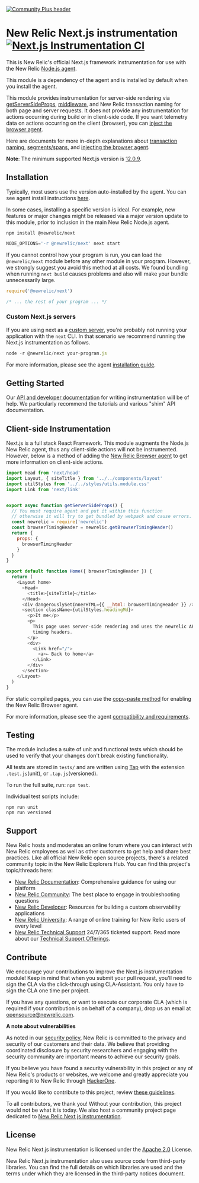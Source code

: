 [![Community Plus header](https://github.com/newrelic/opensource-website/raw/master/src/images/categories/Community_Plus.png)](https://opensource.newrelic.com/oss-category/#community-plus)

# New Relic Next.js instrumentation [![Next.js Instrumentation CI][1]][2]

This is New Relic's official Next.js framework instrumentation for use with the New Relic [Node.js agent](https://github.com/newrelic/node-newrelic).

This module is a dependency of the agent and is installed by default when you install the agent.

This module provides instrumentation for server-side rendering via [getServerSideProps](https://nextjs.org/docs/basic-features/data-fetching/get-server-side-props), [middleware](https://nextjs.org/docs/middleware), and New Relic transaction naming for both page and server requests. It does not provide any instrumentation for actions occurring during build or in client-side code.  If you want telemetry data on actions occurring on the client (browser), you can [inject the browser agent](./docs/inject-browser-agent.md).

Here are documents for more in-depth explanations about [transaction naming](./docs/transactions.md), [segments/spans](./docs/segments-and-spans.md), and [injecting the browser agent](./docs/inject-browser-agent.md).

**Note**: The minimum supported Next.js version is [12.0.9](https://github.com/vercel/next.js/releases/tag/v12.0.9).

## Installation

Typically, most users use the version auto-installed by the agent. You can see agent install instructions [here](https://github.com/newrelic/node-newrelic#installation-and-getting-started).

In some cases, installing a specific version is ideal. For example, new features or major changes might be released via a major version update to this module, prior to inclusion in the main New Relic Node.js agent.

```
npm install @newrelic/next
```

```js
NODE_OPTIONS='-r @newrelic/next' next start
```

If you cannot control how your program is run, you can load the `@newrelic/next` module before any other module in your program. However, we strongly suggest you avoid this method at all costs.  We found bundling when running `next build` causes problems and also will make your bundle unnecessarily large.

```js
require('@newrelic/next')

/* ... the rest of your program ... */
```

### Custom Next.js servers

If you are using next as a [custom server](https://nextjs.org/docs/advanced-features/custom-server), you're probably not running your application with the `next` CLI.  In that scenario we recommend running the Next.js instrumentation as follows.

```js
node -r @newrelic/next your-program.js
```

For more information, please see the agent [installation guide][3].

## Getting Started

Our [API and developer documentation](http://newrelic.github.io/node-newrelic/docs/) for writing instrumentation will be of help. We particularly recommend the tutorials and various "shim" API documentation.

## Client-side Instrumentation

Next.js is a full stack React Framework. This module augments the Node.js New Relic agent, thus any client-side actions will not be instrumented. However, below is a method of adding the [New Relic Browser agent](https://docs.newrelic.com/docs/browser/browser-monitoring/getting-started/introduction-browser-monitoring/) to get more information on client-side actions.

```js
import Head from 'next/head'
import Layout, { siteTitle } from '../../components/layout'
import utilStyles from '../../styles/utils.module.css'
import Link from 'next/link'


export async function getServerSideProps() {
  // You must require agent and put it within this function
  // otherwise it will try to get bundled by webpack and cause errors.
  const newrelic = require('newrelic')
  const browserTimingHeader = newrelic.getBrowserTimingHeader()
  return {
    props: {
      browserTimingHeader
    }
  }
}

export default function Home({ browserTimingHeader }) {
  return (
    <Layout home>
      <Head>
        <title>{siteTitle}</title>
      </Head>
      <div dangerouslySetInnerHTML={{ __html: browserTimingHeader }} />
      <section className={utilStyles.headingMd}>
        <p>It me</p>
        <p>
          This page uses server-side rendering and uses the newrelic API to inject
          timing headers.
        </p>
        <div>
          <Link href="/">
            <a>← Back to home</a>
          </Link>
        </div>
      </section>
    </Layout>
  )
}
```

For static compiled pages, you can use the [copy-paste method](https://docs.newrelic.com/docs/browser/browser-monitoring/installation/install-browser-monitoring-agent/#copy-paste-app) for enabling the New Relic Browser agent.

For more information, please see the agent [compatibility and requirements][4].

## Testing

The module includes a suite of unit and functional tests which should be used to
verify that your changes don't break existing functionality.

All tests are stored in `tests/` and are written using
[Tap](https://www.npmjs.com/package/tap) with the extension `.test.js`(unit), or `.tap.js`(versioned).

To run the full suite, run: `npm test`.

Individual test scripts include:

```
npm run unit
npm run versioned
```

## Support

New Relic hosts and moderates an online forum where you can interact with New Relic employees as well as other customers to get help and share best practices. Like all official New Relic open source projects, there's a related community topic in the New Relic Explorers Hub. You can find this project's topic/threads here:

* [New Relic Documentation](https://docs.newrelic.com/docs/agents/nodejs-agent/getting-started/introduction-new-relic-nodejs): Comprehensive guidance for using our platform
* [New Relic Community](https://discuss.newrelic.com/tags/c/telemetry-data-platform/agents/nodeagent): The best place to engage in troubleshooting questions
* [New Relic Developer](https://developer.newrelic.com/): Resources for building a custom observability applications
* [New Relic University](https://learn.newrelic.com/): A range of online training for New Relic users of every level
* [New Relic Technical Support](https://support.newrelic.com/) 24/7/365 ticketed support. Read more about our [Technical Support Offerings](https://docs.newrelic.com/docs/licenses/license-information/general-usage-licenses/support-plan).

## Contribute

We encourage your contributions to improve the Next.js instrumentation module! Keep in mind that when you submit your pull request, you'll need to sign the CLA via the click-through using CLA-Assistant. You only have to sign the CLA one time per project.

If you have any questions, or want to execute our corporate CLA (which is required if your contribution is on behalf of a company), drop us an email at opensource@newrelic.com.

**A note about vulnerabilities**

As noted in our [security policy](../../security/policy), New Relic is committed to the privacy and security of our customers and their data. We believe that providing coordinated disclosure by security researchers and engaging with the security community are important means to achieve our security goals.

If you believe you have found a security vulnerability in this project or any of New Relic's products or websites, we welcome and greatly appreciate you reporting it to New Relic through [HackerOne](https://hackerone.com/newrelic).

If you would like to contribute to this project, review [these guidelines](./CONTRIBUTING.md).

To all contributors, we thank you!  Without your contribution, this project would not be what it is today.  We also host a community project page dedicated to [New Relic Next.js instrumentation](https://opensource.newrelic.com/projects/newrelic/newrelic-node-nextjs).

## License
New Relic Next.js instrumentation is licensed under the [Apache 2.0](http://apache.org/licenses/LICENSE-2.0.txt) License.

New Relic Next.js instrumentation also uses source code from third-party libraries. You can find the full details on which libraries are used and the terms under which they are licensed in the third-party notices document.

[1]: https://github.com/newrelic/newrelic-node-nextjs/workflows/Next.js%20Instrumentation%20CI/badge.svg
[2]: https://github.com/newrelic/node-newrelic-nextjs/actions
[3]: https://docs.newrelic.com/docs/agents/nodejs-agent/installation-configuration/install-nodejs-agent
[4]: https://docs.newrelic.com/docs/agents/nodejs-agent/getting-started/compatibility-requirements-nodejs-agent
